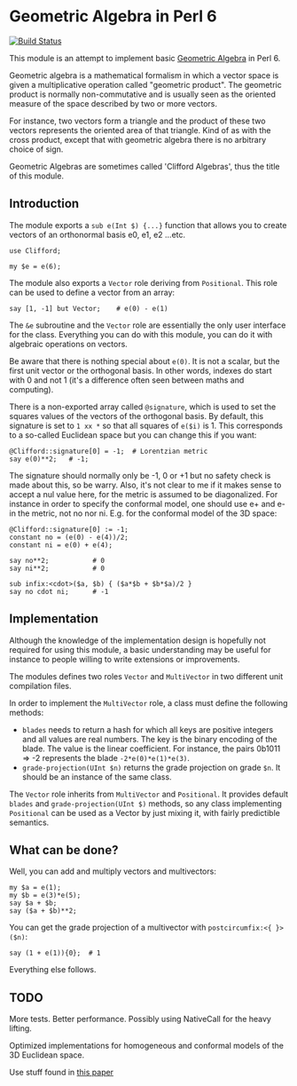 Geometric Algebra in Perl 6
===========================

[![Build Status](https://travis-ci.org/grondilu/clifford.svg)](https://travis-ci.org/grondilu/clifford)

This module is an attempt to implement basic [Geometric
Algebra](http://en.wikipedia.org/wiki/Geometric_Algebra) in Perl 6.

Geometric algebra is a mathematical formalism in which a vector space is given
a multiplicative operation called "geometric product".  The geometric product
is normally non-commutative and is usually seen as the oriented measure of the
space described by two or more vectors.

For instance, two vectors form a triangle and the product of these two vectors
represents the oriented area of that triangle.  Kind of as with the cross
product, except that with geometric algebra there is no arbitrary choice of
sign.

Geometric Algebras are sometimes called 'Clifford Algebras', thus the title of
this module.

Introduction
------------

The module exports a `sub e(Int $) {...}` function that allows you to create
vectors of an orthonormal basis e0, e1, e2 ...etc.

    use Clifford;

    my $e = e(6);

The module also exports a `Vector` role deriving from `Positional`.  This role
can be used to define a vector from an array:

    say [1, -1] but Vector;    # e(0) - e(1)

The `&e` subroutine and the `Vector` role are essentially the only user
interface for the class.  Everything you can do with this module, you can do it
with algebraic operations on vectors.

Be aware that there is nothing special about `e(0)`.  It is not a scalar, but
the first unit vector or the orthogonal basis.  In other words, indexes do
start with 0 and not 1 (it's a difference often seen between maths and
computing).

There is a non-exported array called `@signature`, which is used to set the
squares values of the vectors of the orthogonal basis.  By default, this
signature is set to `1 xx *` so that all squares of `e($i)` is 1.  This
corresponds to a so-called Euclidean space but you can change this if you want:

    @Clifford::signature[0] = -1;  # Lorentzian metric
    say e(0)**2;   # -1;

The signature should normally only be -1, 0 or +1 but no safety check is made
about this, so be warry.  Also, it's not clear to me if it makes sense to accept
a nul value here, for the metric is assumed to be diagonalized.  For instance in order
to specify the conformal model, one should use e+ and e- in the metric, not no nor ni.
E.g. for the conformal model of the 3D space:

    @Clifford::signature[0] := -1;
    constant no = (e(0) - e(4))/2;
    constant ni = e(0) + e(4);

    say no**2;           # 0
    say ni**2;           # 0

    sub infix:<cdot>($a, $b) { ($a*$b + $b*$a)/2 }
    say no cdot ni;      # -1


Implementation
--------------

Although the knowledge of the implementation design is hopefully not required
for using this module, a basic understanding may be useful for instance to
people willing to write extensions or improvements.

The modules defines two roles `Vector` and `MultiVector` in two different unit
compilation files.

In order to implement the `MultiVector` role, a class must define the following
methods:

 * `blades` needs to return a hash for which all keys are positive integers and
   all values are real numbers.  The key is the binary encoding of the blade.
The value is the linear coefficient.  For instance, the pairs 0b1011 => -2
represents the blade `-2*e(0)*e(1)*e(3)`.
 * `grade-projection(UInt $n)` returns the grade projection on grade `$n`.  It
   should be an instance of the same class.

The `Vector` role inherits from `MultiVector` and `Positional`.  It provides
default `blades` and `grade-projection(UInt $)` methods, so any class
implementing `Positional` can be used as a Vector by just mixing it, with
fairly predictible semantics.
 
What can be done?
-----------------

Well, you can add and multiply vectors and multivectors:

    my $a = e(1);
    my $b = e(3)*e(5);
    say $a + $b;
    say ($a + $b)**2;

You can get the grade projection of a multivector with `postcircumfix:<{ }>($n)`:

    say (1 + e(1)){0};  # 1

Everything else follows.

TODO
----

More tests.  Better performance.  Possibly using NativeCall for the heavy lifting.

Optimized implementations for homogeneous and conformal models of the 3D Euclidean space.

Use stuff found in [this paper](http://hdl.handle.net/11245/2.52687)
